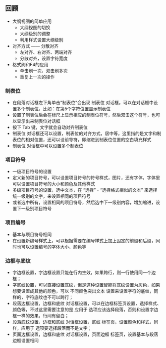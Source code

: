 ## 回顾

 - 大纲视图的简单应用
    + 大纲视图的切换
    + 大纲级别的调整
    + 利用样式设置大纲级别
 - 对齐方式 —— 分散对齐
    + 左对齐、右对齐、两端对齐
    + 分散对齐，设置字符宽度
 - 格式刷和F4的应用
    + 单击刷一次，双击刷多次
    + 重复上一次的操作

### 制表位

 - 在段落对话框左下角单击"制表位"会出现 制表位 对话框，可以在对话框中设置多个制表位，比如：在第5个字符位置显示制表位
 - 设置了制表位后会在标尺上显示相应的制表位符号，然后双击这个符号，也可以显示出来制表位对话框
 - 按下 Tab 键，文字就会自动对齐制表位
 - 制表位 对话框还可以设置，制表位的对齐方式，居中等，这里指的是文字和制表位的相对位置，还可以设前导符，即缩进到制表位位置的空白填充样式
 - 制表位 对话框中可以设置多个制表位

### 项目符号

 - 一级项目符号的设置
 - 定义新的项目符号，可以设置项目符号的符号样式，图片，还有字体，字体里可以设置项目符号的大小和颜色及其他样式
 - 多级项目符号的设置，选中文本，在 “选择” - “选择格式相似的文本” 来选择统一级别的文字，来设置相同的项目符号
 - 或者选中所有，设置相同的项目符号，然后选中下一级别内容，增加缩进，设置下一级别项目符号

### 项目编号

 - 基本与项目符号相同
 - 在设置新编号样式上，可以根据需要在编号样式上加上固定的前缀和后缀，同时也可以设置编号的字体大小、颜色等

### 边框与底纹

 - 字边框设置，字边框设置只能在行内生效，如果跨行，则一行使用同一个边框；
 - 字底纹设置，可以直接设置底纹，但是这种设置智能将底纹设置为灰色，如果想要设置成其他的颜色，可以 不同颜色突出文本 设置来设置字符的底纹，同样的，字符底纹也不可以跨行；
 - 段落边框设置，边框和底纹 对话框设置，可以在边框标签页设置，选择样式、颜色等，不过这里需要注意的是 应用于 选项应该选择段落，否则和设置字边框一样的效果，行间有留白；
 - 段落底纹设置，边框和底纹 对话框设置，底纹 标签页，设置颜色和样式，同样，应用于 选项要选择段落而不是文字；
 - 页面边框设置，边框和底纹 对话框设置，页面边框 标签页，设置基本与段落边框设置相同

